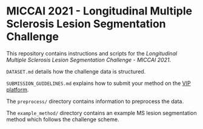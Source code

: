 # MICCAI 2021 - Longitudinal Multiple Sclerosis Lesion Segmentation Challenge

This repository contains instructions and scripts for the *Longitudinal Multiple Sclerosis Lesion Segmentation Challenge - MICCAI 2021*.

`DATASET.md` details how the challenge data is structured.

`SUBMISSION_GUIDELINES.md` explains how to submit your method on the [VIP platform](https://www.creatis.insa-lyon.fr/vip/).

The `preprocess/` directory contains information to preprocess the data.

The `example_method/` directory contains an example MS lesion segmentation method which follows the challenge scheme.

